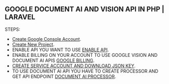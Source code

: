 ## GOOGLE DOCUMENT AI AND VISION API IN PHP | LARAVEL

STEPS:

- [Create Google Console Account](https://console.cloud.google.com).
- [Create New Project](https://console.cloud.google.com/projectcreate).
- ENABLE API YOU WANT TO USE [ENABLE API](https://console.cloud.google.com/apis/library). 
- ENABLE BILLING ON YOUR ACCOUNT TO USE GOOGLE VISION AND DOCUMENT AI APIS [GOOGLE BILLING](https://console.cloud.google.com/billing).
- [CREATE SERVICE ACCOUNT AND DOWNLOAD JSON KEY](https://console.cloud.google.com/iam-admin/serviceaccounts).
- TO USE DOCUMENT AI API YOU HAVE TO CREATE PROCESSOR AND GET API ENDPOINT [DOCUMENT AI PROCESSOR](https://console.cloud.google.com/ai/document-ai/processors).
